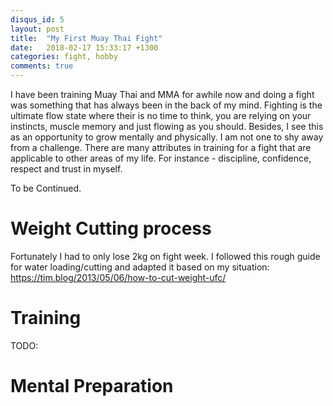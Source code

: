 ```yaml
---
disqus_id: 5
layout: post
title:  "My First Muay Thai Fight"
date:   2018-02-17 15:33:17 +1300
categories: fight, hobby
comments: true
---
```


I have been training Muay Thai and MMA for awhile now and doing a fight was something that has always been in the back of my mind. Fighting is the ultimate flow state where their is no time to think, you are relying on your instincts, muscle memory and just flowing as you should. Besides, I see this as an opportunity to grow mentally and physically. I am not one to shy away from a challenge. There are many attributes in training for a fight that are applicable to other areas of my life. For instance - discipline, confidence, respect and trust in myself.

To be Continued.

# Weight Cutting process
Fortunately I had to only lose 2kg on fight week. I followed this rough guide for water loading/cutting and adapted it based on my situation: 
https://tim.blog/2013/05/06/how-to-cut-weight-ufc/

# Training
TODO:

# Mental Preparation
